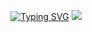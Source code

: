 <div align = "center">

<a href="https://git.io/typing-svg"><img src="https://readme-typing-svg.herokuapp.com?font=Goblin+Monster&weight=700&size=30&pause=1000&color=F7A024&width=435&lines=Bem+vindo+ao+meu+GITHUB" alt="Typing SVG" /></a>
<img src="https://pt.bloggif.com/tmp/010759090e7c662b06dfa002f8f3a5bd/text.gif?1668555883"/>
</div>

